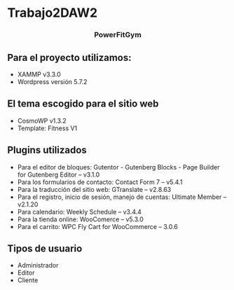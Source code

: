 # Trabajo2DAW2
<h3 align="center">PowerFitGym </h3>

## Para el proyecto utilizamos: 
* XAMMP v3.3.0
* Wordpress versión 5.7.2
## El tema escogido para el sitio web
* CosmoWP v1.3.2
* Template: Fitness V1
## Plugins utilizados
* Para el editor de bloques: Gutentor - Gutenberg Blocks - Page Builder for Gutenberg Editor – v3.1.0
* Para los formularios de contacto: Contact Form 7 – v5.4.1
* Para la traducción del sitio web: GTranslate – v2.8.63
* Para el registro, inicio de sesión, manejo de cuentas: Ultimate Member – v2.1.20
* Para calendario: Weekly Schedule – v3.4.4
* Para la tienda online: WooComerce – v5.3.0
*  Para el carrito: WPC Fly Cart for WooCommerce – 3.0.6
## Tipos de usuario
* Administrador
* Editor
* Cliente
